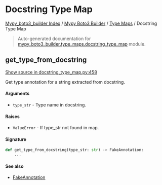 # Docstring Type Map

[Mypy_boto3_builder Index](../../README.md#mypy_boto3_builder-index) /
[Mypy Boto3 Builder](../index.md#mypy-boto3-builder) /
[Type Maps](./index.md#type-maps) /
Docstring Type Map

> Auto-generated documentation for [mypy_boto3_builder.type_maps.docstring_type_map](https://github.com/youtype/mypy_boto3_builder/blob/main/mypy_boto3_builder/type_maps/docstring_type_map.py) module.

## get_type_from_docstring

[Show source in docstring_type_map.py:458](https://github.com/youtype/mypy_boto3_builder/blob/main/mypy_boto3_builder/type_maps/docstring_type_map.py#L458)

Get type annotation for a string extracted from docstring.

#### Arguments

- `type_str` - Type name in docstring.

#### Raises

- `ValueError` - If type_str not found in map.

#### Signature

```python
def get_type_from_docstring(type_str: str) -> FakeAnnotation:
    ...
```

#### See also

- [FakeAnnotation](../type_annotations/fake_annotation.md#fakeannotation)



